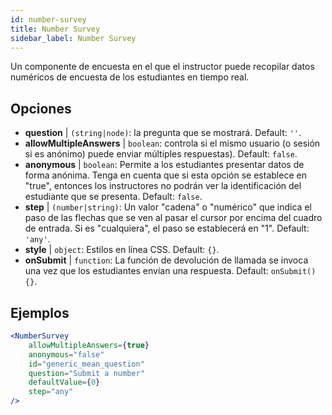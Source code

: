 ```yaml
---
id: number-survey
title: Number Survey
sidebar_label: Number Survey
---
```


Un componente de encuesta en el que el instructor puede recopilar datos numéricos de encuesta de los estudiantes en tiempo real.

## Opciones

* __question__ | `(string|node)`: la pregunta que se mostrará. Default: `''`.
* __allowMultipleAnswers__ | `boolean`: controla si el mismo usuario (o sesión si es anónimo) puede enviar múltiples respuestas). Default: `false`.
* __anonymous__ | `boolean`: Permite a los estudiantes presentar datos de forma anónima. Tenga en cuenta que si esta opción se establece en "true", entonces los instructores no podrán ver la identificación del estudiante que se presenta. Default: `false`.
* __step__ | `(number|string)`: Un valor "cadena" o "numérico" que indica el paso de las flechas que se ven al pasar el cursor por encima del cuadro de entrada. Si es "cualquiera", el paso se establecerá en "1". Default: `'any'`.
* __style__ | `object`: Estilos en línea CSS. Default: `{}`.
* __onSubmit__ | `function`: La función de devolución de llamada se invoca una vez que los estudiantes envían una respuesta. Default: `onSubmit() {}`.


## Ejemplos

```jsx live
<NumberSurvey
    allowMultipleAnswers={true}
    anonymous="false"
    id="generic_mean_question"
    question="Submit a number"
    defaultValue={0}
    step="any"
/>
```

